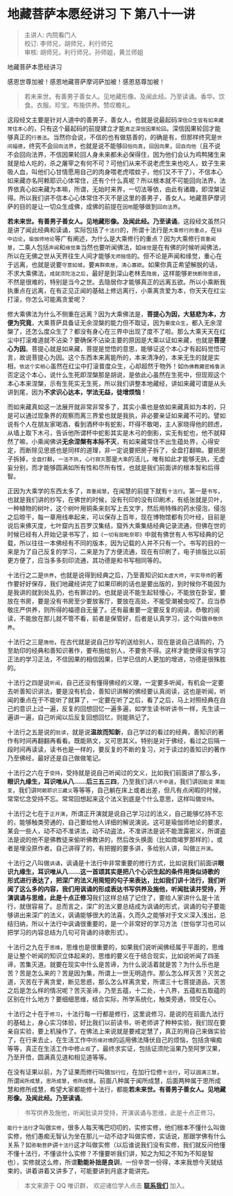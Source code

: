 # 地藏菩萨本愿经讲习 下 第八十一讲

> 主讲人: 内院看门人 <br />
> 校订: 李师兄，胡师兄，利行师兄 <br />
> 审核: 胡师兄，利行师兄，孙师姐，黄兰师姐 <br />

地藏菩萨本愿经讲习

感恩世尊加被！感恩地藏菩萨摩诃萨加被！感恩慈尊加被！

> 若未来世。有善男子善女人。见地藏形像。及闻此经。乃至读诵。香华。饮食。衣服。珍宝。布施供养。赞叹瞻礼。

这段经文主要是针对人道中的善男子，善女人，也就是说最起码`深信众生皆有如来藏常住本心`的，只有这个最起码的前提建立才能`真正深信因果轮回`。深信因果轮回才能够真正的`行善法`。当然你会说，不信的也有做慈善的，的确是有，但那样终究是`世间福德`，终究不会`回向法界`，也就是说不能够`回俗向真`，`回因向果`，`回自向他`（且不说不会回向法界，不信因果轮回人身未来都未必保得住，因为他们会认为鸡鸭猪生来就是给人吃的，杀之屠宰之有何不可？可他们从来不说老虎生来也吃人，蚊子生来吸人血，叫他们心甘情愿用自己的肉身喂老虎喂蚊子，他们又不干了），不信本心如来藏亦名阿赖耶识心体常住，还有个什么真呢？所以根本就不可能回向法界，法界依真心如来藏为本嘛，所谓，无始时来界，一切法等依，由此有诸趣，即涅槃证得。所以我们讲不信本心心体常住不灭不是这里的善男子，善女人。地藏菩萨摩诃萨的目的是让一切众生成佛，成佛的前提在`因地`能够做到`回向法界`。

**若未来世。有善男子善女人。见地藏形像。及闻此经。乃至读诵**。这段经文虽然只是讲了闻此经典和读诵，实际包括了`十法行`的，所谓十法行是`大乘修行的重点`，在`辩中边论`，`瑜伽师地论`等广有阐述，为什么是大乘修行的重点？因为大乘修行`首重闻慧`，二乘人包括`声闻`和`缘觉乘`当然也要听闻佛法，如`缘觉`是在有佛的时候听闻佛法，所以在无佛之世从天界往生人间才能够`无师独悟`的。但不论是声闻和缘觉，重心在于远离，也就是说要`守意如城`，要`离群索居`，`清心寡欲`。如果你真正希望解脱的话，不求大乘佛法，`成就须陀洹之后`，最好是到深山老林去`隐居`，这样能够`更快断除思惑`，不然是很难的，特别是当今之世。去隐居你才能够真正的远离五欲。所以小乘断我执重点在远离，在有正见正闻的基础上修远离行，小乘离贪爱为本，你天天在红尘打滚，你怎么可能离贪爱呢？

修大乘佛法为什么不侧重在远离？因为大乘佛法是，**菩提心为因，大慈悲为本，方便为究竟**，大乘菩萨具备证无余涅槃的能力但不取证，因为`要度众生`，都入无余涅槃了，还怎么度众生了？都没有身心在三界中出现了度不了啦。那么大乘天天在红尘中打滚难道就不沾染？要确保不沾染主要的原因是大乘以证如来藏，也就是**菩提心为因**。菩提心就是如来藏，菩提是觉悟的意思，能够证这个本心才有起码觉悟可言，故说菩提心为因。这个东西本来离能所的，本来清净的，本来无生的就是实相，`依这个实相心`虽然在红尘中打滚普度众生，心却超然于物外！如`伪佛教藏密格鲁派`否定这个本心，说什么生死即涅槃那是胡说，是依此心虽然在生死中，但现观这个本心本来涅槃，示有生死实无生死，所以我们讲整本地藏经，讲如来藏可谓是从头讲到尾，因为**不求识心达本，学法无益，徒增烦恼**！

而如来藏真如这一法展开就非常非常多了，其实小乘也是依如来藏真如为本的，只是可以通过现象界的观察而离三界爱也就是我执，非必要亲证如来藏不可的。譬如说有个人在朋友家喝酒，看到酒杯中有蛇影，吓得不敢喝，主人家晓得他的顾虑，从墙上取下木弓，告诉他所谓杯中蛇影其实是木弓的倒影，实无有蛇也，他不就释然了嘛，小乘闻佛讲**无余涅槃有本际不灭**，有如来藏常住不出生蕴处界，心得安定，而断除见思惑也是同样的道理，非一定说要把房子拆了，全盘打翻嘛。要把房子拆掉，`全盘打翻`，`一法不执`，`心行寂灭`那是`大乘`的活儿，唯有如此才能够无执，无虚妄分别，而才能够圆满如所有性和尽所有性，也就是我们前面讲的根本智和后得智。

正因为大乘学的东西太多了，`首重闻慧`，在闻慧的前提下就有`十法行`。第一是`书写`，也就是我们讲的抄写，在佛世的时候，没有刊印的没有印刷术，有纸张就是贝叶，一种植物的树叶，这个树叶用铜条来刻写上去文字，然后用特殊的药水侵泡，侵泡之后晾干，每一章用线串起来，可以保存上百年，现在博物馆都有贝叶经，目前是说后来佛灭度，七叶窟内五百罗汉集结，窟外大乘集结经典记录流通，但佛在世的时候已经有人开始记录书写了，如`《一切有部毗奈耶》`中就有佛世有人书写经典的记载，所以往往一本佛经有不同的版本，因为记载的人并不只有一个。书写的目的一来是为了自己反复的学习，二来是为了方便流通，现在有印刷了，电子排版比以前更方便了，应当多多刻印流通，其功德是和书写相同等的。

十法行之二是`供养`，也就是说得到经典之后，乃至善知识如`太虚大师`，`平实导师`的著作要好好保存，我们地藏经讲完了如果印刷的话也是要出版的，到时候你不能因为是我讲的就到处乱扔，也有罪过的。也就是说不能生起轻慢心，不能放在卧室，要放在书房，要是没有书房至少要放客厅，要放在高处，不能受潮被虫咬了。应当恭敬庄严供养，则所得的福德自无量了。还有最重要一定要反复的阅读，恭敬的阅读，不能放在那儿就不管不看，前者是保管好，后者是认真学习，这个叫做`恭敬供养`。

十法行之三是`施他`，在古代就是说自己抄写的送给别人，现在是说自己请购的，乃至助印的经典和善知识著作，要布施给别人，不要舍不得。这样才能使得没有学习正法的学习正法，不信因果的相信因果，已学已信的人更加的增进，功德是很殊胜的。

十法行之四是说`听闻`，自己还没有懂得佛经的义理，一定要多听闻，有机会一定要去听善知识讲法，要是没有机会，善知识讲解的佛经要认真阅读，这也是听闻，听闻的重点在于不能听了就算了，一定要在听了之后，看了之后，马上对照经典在自己的意识上过一遍，反复的回想回忆一遍多遍，如学生读书听讲书一样，先生读一遍讲一遍，自己听闻以后反复回想回忆，则能熟记了。

十法行之五是说的`批读`，就是说**温故而知新**，自己学过的看过的经典，善知识的著作有时间再翻翻再看看。既能熟文，又可思其义。特别是对于佛经，看过之后隔一段时间再读读，读书也是一样的，要反复的不断的复习，对于读过的善知识的著作乃至佛经，最好还是自己做做笔记。

十法行之六在于`受持`，受持就是说自己听闻过的文义，比如我们前面讲了那么多，**眼识九缘生，耳识唯从八……后三五三四**，乃至我们讲`八不中道`，我们讲`因能变` `果能变`，我们讲`阿赖耶识三藏义`等等等，自己躺在床上或者出差，但凡有点闲暇的时候，常常忆念受持不忘。常常回想起来这个法义到底是个什么意思，这样叫做`受持`。

十法行之七在于`正开演`，所谓正开演就是说自己学习过的法义，自己能够忆持不忘的，能够触类旁通的，自己要给他人详细的解说演说。这可是瑜伽师地论的要求，某会一些人，动不动不准讲法，动不动盗法，不准讲法是说不能泄露密义，所谓盗法是说的他不是佛教徒来偷听佛教讲的，然后改头换面（比如商竭罗那样的），或者是埋没原作者。自己讲得了的，有把握的要多讲，多给别人讲，叫做`正开演`。

十法行之八叫做`讽诵`，讽诵是十法行中非常重要的修行方式，比如说我们前面讲**眼识九缘生，耳识唯从八……**这一首颂其实是把八个心识生起的条件用类似诗歌的形式进行表达了，把深广的法义用简短的句子来表达，比如我们讲十法行，我们听闻了这么多的内容，我们用讽诵的形成表达**书写供养及施他，听闻批读并受持，开演讽诵与思维，此是十点正修习**我们这样总结了记住了，要给人家讲什么是十法行，就很容易了。总而言之，深广的法义要总结成为讽诵的形式，讽诵的句子要能够讲出来深广的法义，讽诵能够很大的法喜，久而久之能够对于文义深入浅出，总结归纳，所以十法行中讽诵很重要的，是一个非常好的学习方法（世俗学习也可以把学习的内容总结为几句可背诵的诗歌形式）。

十法行之九在于`思维`，思维也是很重要的，如果我们说听闻佛经属于平面的，思维是让整个听闻的知识立体起来的，思维的要义在于结合现实，比如说听闻了四圣谛，苦集灭道。就要在现实中什么是苦谛，为什么说活着就是苦？为什么乐也是苦？苦是怎么来的？苦是因为集，所谓上一世无明造作。那么怎么样灭苦？灭苦之道，灭苦在于离贪爱，断见思惑，那么怎么样离贪爱，所谓三十七菩提道品，灭苦之后是怎么样的情况呢？苦灭圣谛，乃至五蕴，十二处，十八界，五蕴和五取蕴的区别在什么地方？要细细思维，结合实际，所学系统化，触类旁通，领受在心。

十法行之十在于`修习`，十法行每一行都是修行，这里说修习，是说的在前面九法行的基础上，身心实习体验，好比我们以前读书，听老师讲了种种实验，我们现在要亲自实验，要上机操作了。在佛法上来说就是要戒定慧了，真正的用自己来做实验了，在行来去止，在生活工作中`历缘对境`的运用佛法降伏自己的烦恼，包括贪嗔痴等等，真正在生活工作中修`止观`了，最终求实证，包括证须陀洹果乃至阿罗汉果，乃至开悟，圆满真见道和相见道等等。

在没有证果以前，为了证果而修行叫做`加行位`，在加行位修`十法行`，可以`圆满三慧`，所谓`闻所成慧`，`思所成慧`，`修所成慧`。前面八种属于闻所成慧，后面两种属于思所成慧和修所成慧，希望大家都能修十法行，都能**若未来世。有善男子善女人。见地藏形像。及闻此经。乃至读诵**。

> 书写供养及施他，听闻批读并受持，开演讽诵与思维，此是十点正修习。

`能行十法行`才叫做`实修`，很多人每天嘴巴叨叨的，实修实修，他们根本不懂什么叫做实修，他们愚痴无智认为坐在那儿一动不动才叫做实修，实话说，那跟学佛有什么关系？如`弥勒菩萨`讲`十法行`这才叫做实修（以后谁说我们没有实修，我们就反问他懂不懂十法行，不懂谈什么实修？不懂要听我们讲，知之为知之不知为不知是智也），实修就这么修，所谓**勤能补拙是良训**，一份辛苦一份得，本来我想今天就结束的，讲着讲着又讲多了，可能要讲到月底才能讲完。

> 本文来源于 QQ 唯识群， 欢迎诸位学人点击 **[联系我们](https://mp.weixin.qq.com/s/lZCfWjmLjgNR165Tx4_bCQ)** 加入。
